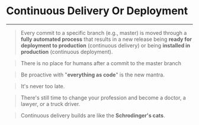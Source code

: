 <!-- .slide: data-background="../img/background/continuous-deployment.png" -->
# Continuous Delivery Or Deployment

---


<!-- .slide: data-background="../img/background/continuous-deployment.png" -->
> Every commit to a specific branch (e.g., master) is moved through a **fully automated process** that results in a new release being **ready for deployment to production** (continuous delivery) or being **installed in production** (continuous deployment).


<!-- .slide: data-background="../img/background/continuous-deployment.png" -->
> There is no place for humans after a commit to the master branch


<!-- .slide: data-background="img/assembly-cd-01.png" data-background-size="contain" -->


<!-- .slide: data-background="../img/background/continuous-deployment.png" -->
> Be proactive with "**everything as code**" is the new mantra.


<!-- .slide: data-background="../img/background/continuous-deployment.png" -->
> It's never too late.

> There's still time to change your profession and become a doctor, a lawyer, or a truck driver.


<!-- .slide: data-background="img/assembly-cd-02.png" data-background-size="contain" -->


<!-- .slide: data-background="img/assembly-cd-03.png" data-background-size="contain" -->


<!-- .slide: data-background="img/assembly-cd-04.png" data-background-size="contain" -->


<!-- .slide: data-background="img/assembly-cd-05.png" data-background-size="contain" -->


<!-- .slide: data-background="img/assembly-cd-06.png" data-background-size="contain" -->


<!-- .slide: data-background="../img/background/continuous-deployment.png" -->
> Continuous delivery builds are like the **Schrodinger's cats**.